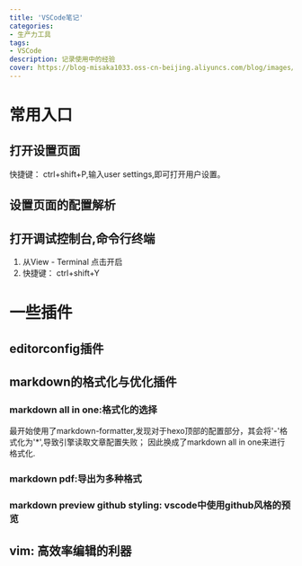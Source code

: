 ```yaml
---
title: 'VSCode笔记'
categories:
- 生产力工具
tags: 
- VSCode
description: 记录使用中的经验
cover: https://blog-misaka1033.oss-cn-beijing.aliyuncs.com/blog/images/39900175_p0.jpg
---
```

# 常用入口
## 打开设置页面
快捷键： ctrl+shift+P,输入user settings,即可打开用户设置。
## 设置页面的配置解析
## 打开调试控制台,命令行终端
1. 从View - Terminal 点击开启
2. 快捷键： ctrl+shift+Y

# 一些插件
## editorconfig插件
## markdown的格式化与优化插件
### markdown all in one:格式化的选择
最开始使用了markdown-formatter,发现对于hexo顶部的配置部分，其会将'-'格式化为'*',导致引擎读取文章配置失败；
因此换成了markdown all in one来进行格式化.
### markdown pdf:导出为多种格式
### markdown preview github styling: vscode中使用github风格的预览
## vim: 高效率编辑的利器
